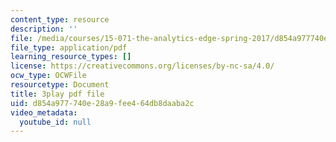 ```yaml
---
content_type: resource
description: ''
file: /media/courses/15-071-the-analytics-edge-spring-2017/d854a977740e28a9fee464db8daaba2c_WacNWdXhvVM.pdf
file_type: application/pdf
learning_resource_types: []
license: https://creativecommons.org/licenses/by-nc-sa/4.0/
ocw_type: OCWFile
resourcetype: Document
title: 3play pdf file
uid: d854a977-740e-28a9-fee4-64db8daaba2c
video_metadata:
  youtube_id: null
---
```

